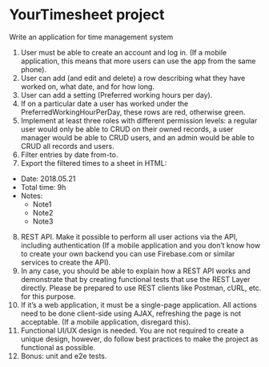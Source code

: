 # YourTimesheet project

Write an application for time management system

1. User must be able to create an account and log in. (If a mobile application, this means that more users can use the app from the same phone).
2. User can add (and edit and delete) a row describing what they have worked on, what date, and for how long.
3. User can add a setting (Preferred working hours per day).
4. If on a particular date a user has worked under the PreferredWorkingHourPerDay, these rows are red, otherwise green.
5. Implement at least three roles with different permission levels: a regular user would only be able to CRUD on their owned records, a user manager would be able to CRUD users, and an admin would be able to CRUD all records and users.
6. Filter entries by date from-to.
7. Export the filtered times to a sheet in HTML:
  * Date: 2018.05.21
  * Total time: 9h
  * Notes:
    * Note1
    * Note2
    * Note3
	
8. REST API. Make it possible to perform all user actions via the API, including authentication (If a mobile application and you don’t know how to create your own backend you can use Firebase.com or similar services to create the API).
9. In any case, you should be able to explain how a REST API works and demonstrate that by creating functional tests that use the REST Layer directly. Please be prepared to use REST clients like Postman, cURL, etc. for this purpose.
10. If it’s a web application, it must be a single-page application. All actions need to be done client-side using AJAX, refreshing the page is not acceptable. (If a mobile application, disregard this).
11. Functional UI/UX design is needed. You are not required to create a unique design, however, do follow best practices to make the project as functional as possible.
12. Bonus: unit and e2e tests.

